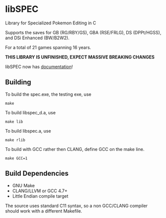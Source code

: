 libSPEC
=======
Library for Specialized Pokemon Editing in C

Supports the saves for GB (RG/RBY/GS), GBA (RSE/FRLG), DS (DPPt/HGSS), and DSi Enhanced (BW/B2W2).

For a total of 21 games spanning 16 years.

**THIS LIBRARY IS UNFINISHED, EXPECT MASSIVE BREAKING CHANGES**

libSPEC now has [documentation](http://chase-san.github.io/libspec/)!

Building
-------

To build the spec.exe, the testing exe, use

`make`

To build libspec_d.a, use

`make lib`

To build libspec.a, use

`make rlib`

To build with GCC rather then CLANG, define GCC on the make line.

`make GCC=1`

Build Dependencies
-------

* GNU Make
* CLANG/LLVM or GCC 4.7+
* Little Endian compile target

The source uses standard C11 syntax, so a non GCC/CLANG compiler should work with a different Makefile.
